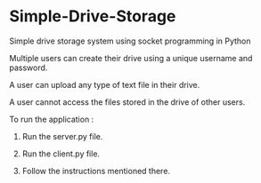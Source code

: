 # Simple-Drive-Storage
Simple drive storage system using socket programming in Python

Multiple users can create their drive using a unique username and password.

A user can upload any type of text file in their drive.

A user cannot access the files stored in the drive of other users.

To run the application :

1. Run the server.py file.

2. Run the client.py file.

3. Follow the instructions mentioned there.
